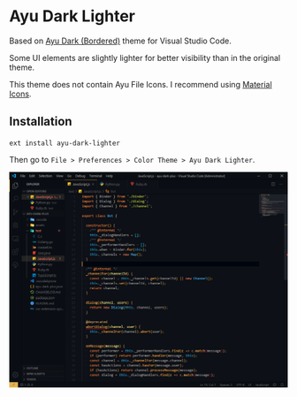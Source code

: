 # Ayu Dark Lighter

Based on [Ayu Dark (Bordered)](https://marketplace.visualstudio.com/items?itemName=teabyii.ayu) theme for Visual Studio Code.

Some UI elements are slightly lighter for better visibility than in the original theme.

This theme does not contain Ayu File Icons. I recommend using [Material Icons](https://marketplace.visualstudio.com/items?itemName=PKief.material-icon-theme).

## Installation

```shell
ext install ayu-dark-lighter
```

Then go to `File > Preferences > Color Theme > Ayu Dark Lighter`.

![Ayu Dark Lighter](https://github.com/divola/vscode-ayu-dark-lighter/raw/master/assets/ayu-dark-lighter.png)